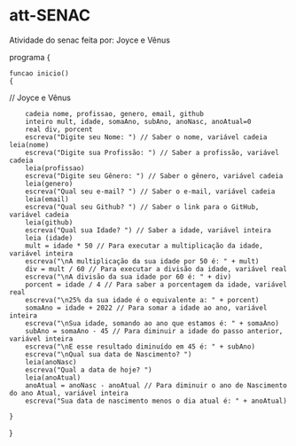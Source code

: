 # att-SENAC
Atividade do senac feita por: Joyce e Vênus




programa
{
	
	funcao inicio()
	{
// Joyce e Vênus

		cadeia nome, profissao, genero, email, github
		inteiro mult, idade, somaAno, subAno, anoNasc, anoAtual=0
		real div, porcent
		escreva("Digite seu Nome: ") // Saber o nome, variável cadeia
    leia(nome)
		escreva("Digite sua Profissão: ") // Saber a profissão, variável cadeia
		leia(profissao)
		escreva("Digite seu Gênero: ") // Saber o gênero, variável cadeia
		leia(genero)
		escreva("Qual seu e-mail? ") // Saber o e-mail, variável cadeia
		leia(email)
		escreva("Qual seu Github? ") // Saber o link para o GitHub, variável cadeia
		leia(github)
		escreva("Qual sua Idade? ") // Saber a idade, variável inteira
		leia (idade)
		mult = idade * 50 // Para executar a multiplicação da idade, variável inteira
		escreva("\nA multiplicação da sua idade por 50 é: " + mult)
		div = mult / 60 // Para executar a divisão da idade, variável real
		escreva("\nA divisão da sua idade por 60 é: " + div)
		porcent = idade / 4 // Para saber a porcentagem da idade, variável real
		escreva("\n25% da sua idade é o equivalente a: " + porcent)
		somaAno = idade + 2022 // Para somar a idade ao ano, variável inteira
		escreva("\nSua idade, somando ao ano que estamos é: " + somaAno)
		subAno = somaAno - 45 // Para diminuir a idade do passo anterior, variável inteira
		escreva("\nE esse resultado diminuído em 45 é: " + subAno)
		escreva("\nQual sua data de Nascimento? ")
		leia(anoNasc)
		escreva("Qual a data de hoje? ")
		leia(anoAtual)
		anoAtual = anoNasc - anoAtual // Para diminuir o ano de Nascimento do ano Atual, variável inteira
		escreva("Sua data de nascimento menos o dia atual é: " + anoAtual)
		
	}
}
